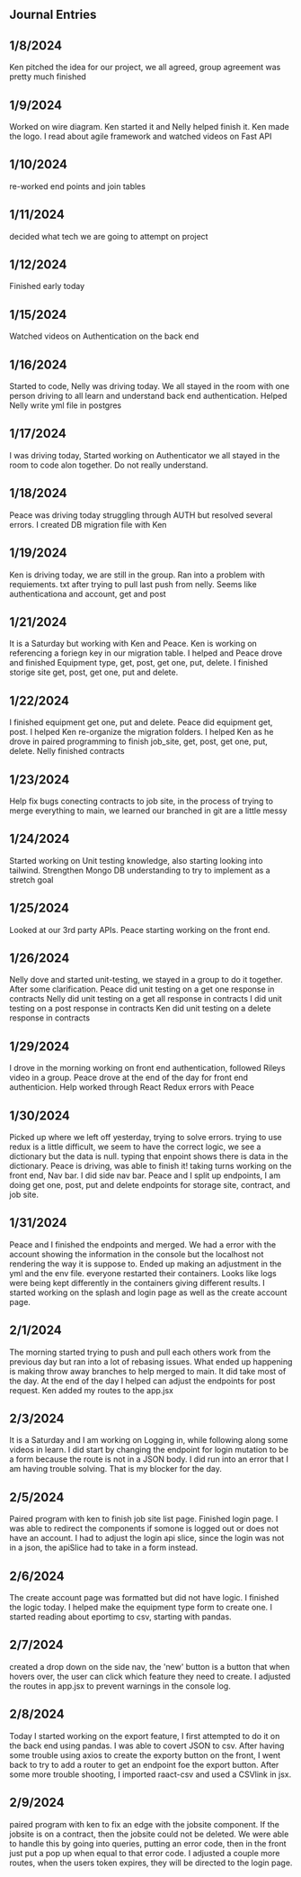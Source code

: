 ## Journal Entries
## 1/8/2024

Ken pitched the idea for our project, we all agreed, group agreement was pretty much finished

## 1/9/2024

Worked on wire diagram. Ken started it and Nelly helped finish it. Ken made the logo. I read about agile framework and watched videos on Fast API

## 1/10/2024

re-worked end points and join tables

## 1/11/2024

decided what tech we are going to attempt on project

## 1/12/2024

Finished early today

## 1/15/2024

Watched videos on Authentication on the back end

## 1/16/2024

Started to code, Nelly was driving today. We all stayed in the room with one person driving to all learn and understand back end authentication. Helped Nelly write yml file in postgres

## 1/17/2024

I was driving today, Started working on Authenticator we all stayed in the room to code alon together. Do not really understand.

## 1/18/2024

Peace was driving today struggling through AUTH but resolved several errors. I created DB migration file with Ken

## 1/19/2024

Ken is driving today, we are still in the group. Ran into a problem with requiements. txt after trying to pull last push from nelly. Seems like authenticationa and account, get and post

## 1/21/2024

It is a Saturday but working with Ken and Peace. Ken is working on referencing a foriegn key in our migration table. I helped and Peace drove and finished Equipment type, get, post, get one, put, delete.
I finished storige site get, post, get one, put and delete.

## 1/22/2024

I finished equipment get one, put and delete. Peace did equipment get, post. I helped Ken re-organize the migration folders. I helped Ken as he drove in paired programming to finish job_site, get, post, get one, put, delete. Nelly finished contracts

## 1/23/2024

Help fix bugs conecting contracts to job site, in the process of trying to merge everything to main, we learned our branched in git are a little messy

## 1/24/2024

Started working on Unit testing knowledge, also starting looking into tailwind. Strengthen Mongo DB understanding to try to implement as a stretch goal

## 1/25/2024

 Looked at our 3rd party APIs. Peace starting working on the front end.

 ## 1/26/2024

 Nelly dove and started unit-testing, we stayed in a group to do it together. After some clarification. Peace did unit testing on a get one response in contracts
 Nelly did unit testing on a get all response in contracts
 I did unit testing on a post response in contracts
 Ken did unit testing on a delete response in contracts

 ## 1/29/2024

 I drove in the morning working on front end authentication, followed Rileys video in a group. Peace drove at the end of the day for front end authenticion. Help worked through React Redux errors with Peace

 ## 1/30/2024

 Picked up where we left off yesterday, trying to solve errors. trying to use redux is a little difficult, we seem to have the correct logic, we see a dictionary but the data is null. typing that enpoint shows there is data in the dictionary. Peace is driving, was able to finish it!
 taking turns working on the front end, Nav bar. I did side nav bar. Peace and I split up endpoints, I am doing get one, post, put and delete endpoints for storage site, contract, and job site.

 ## 1/31/2024

Peace and I finished the endpoints and merged. We had a error with the account showing the information in the console but the localhost not rendering the way it is suppose to. Ended up making an adjustment in the yml and the env file. everyone restarted their containers. Looks like logs were being kept differently in the containers giving different results. I started working on the splash and login page as well as the create account page.

 ## 2/1/2024

The morning started trying to push and pull each others work from the previous day but ran into a lot of rebasing issues. What ended up happening is making throw away branches to help merged to main. It did take most of the day. At the end of the day I helped can adjust the endpoints for post request. Ken added my routes to the app.jsx

## 2/3/2024

It is a Saturday and I am working on Logging in, while following along some videos in learn. I did start by changing the endpoint for login mutation to be a form because the route is not in a JSON body. I did run into an error that I am having trouble solving. That is my blocker for the day.

## 2/5/2024

Paired program with ken to finish job site list page. Finished login page. I was able to redirect the components if somone is logged out or does not have an account. I had to adjust the login api slice, since the login was not in a json, the apiSlice had to take in a form instead.

## 2/6/2024

The create account page was formatted but did not have logic. I finished the logic today. I helped make the equipment type form to create one. I started reading about eportimg to csv, starting with pandas.

## 2/7/2024

created a drop down on the side nav, the 'new' button is a button that when hovers over, the user can click which feature they need to create. I adjusted the routes in app.jsx to prevent warnings in the console log.

## 2/8/2024

Today I started working on the export feature, I first attempted to do it on the back end using pandas. I was able to covert JSON to csv. After having some trouble using axios to create the exporty button on the front, I went back to try to add a router to get an endpoint foe the export button. After some more trouble shooting, I imported raact-csv and used a CSVlink in jsx.

## 2/9/2024
paired program with ken to fix an edge with the jobsite component. If the jobsite is on a contract, then the jobsite could not be deleted. We were able to handle this by going into queries, putting an error code, then in the front just put a pop up when equal to that error code. I adjusted a couple more routes, when the users token expires, they will be directed to the login page.
